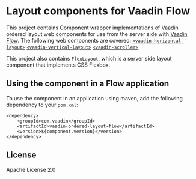 # Layout components for Vaadin Flow

This project contains Component wrapper implementations of Vaadin ordered layout web components for use from the server side with [Vaadin Flow](https://github.com/vaadin/flow).
The following web components are covered:
[`<vaadin-horizontal-layout>`](https://github.com/vaadin/web-components/tree/main/packages/horizontal-layout)
[`<vaadin-vertical-layout>`](https://github.com/vaadin/web-components/tree/main/packages/vertical-layout)
[`<vaadin-scroller>`](https://github.com/vaadin/web-components/tree/main/packages/scroller)

This project also contains `FlexLayout`, which is a server side layout component that implements CSS Flexbox.  

## Using the component in a Flow application

To use the component in an application using maven,
add the following dependency to your `pom.xml`:
```
<dependency>
    <groupId>com.vaadin</groupId>
    <artifactId>vaadin-ordered-layout-flow</artifactId>
    <version>${component.version}</version>
</dependency>
```

## License

Apache License 2.0
